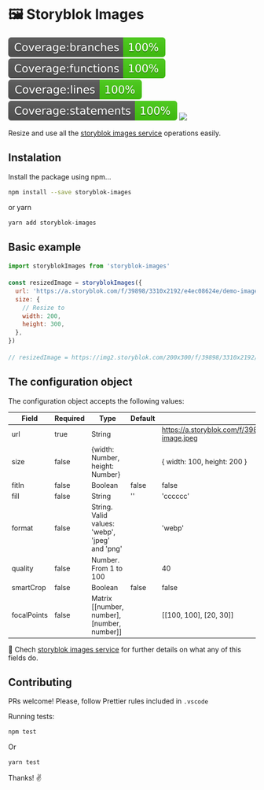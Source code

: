 # :framed_picture: Storyblok Images

![](./.badges/badge-branches.svg) ![](./.badges/badge-functions.svg) ![](./.badges/badge-lines.svg) ![](./.badges/badge-statements.svg) ![](https://img.shields.io/bundlephobia/minzip/storyblok-images)

Resize and use all the [storyblok images service](https://www.storyblok.com/docs/image-service) operations easily.

## Instalation

Install the package using npm...

```sh
npm install --save storyblok-images
```

or yarn

```sh
yarn add storyblok-images
```

## Basic example

```js
import storyblokImages from 'storyblok-images'

const resizedImage = storyblokImages({
  url: 'https://a.storyblok.com/f/39898/3310x2192/e4ec08624e/demo-image.jpeg', // Image uploaded to Storyblok
  size: {
    // Resize to
    width: 200,
    height: 300,
  },
})

// resizedImage = https://img2.storyblok.com/200x300/f/39898/3310x2192/e4ec08624e/demo-image.jpeg
```

## The configuration object

The configuration object accepts the following values:

| Field       | Required | Type                                           | Default | Example                                                              |
| ----------- | -------- | ---------------------------------------------- | ------- | -------------------------------------------------------------------- |
| url         | true     | String                                         |         | https://a.storyblok.com/f/39898/3310x2192/e4ec08624e/demo-image.jpeg |
| size        | false    | {width: Number, height: Number}                |         | { width: 100, height: 200 }                                          |
| fitIn       | false    | Boolean                                        | false   | false                                                                |
| fill        | false    | String                                         | ''      | 'cccccc'                                                             |
| format      | false    | String. Valid values: 'webp', 'jpeg' and 'png' |         | 'webp'                                                               |
| quality     | false    | Number. From 1 to 100                          |         | 40                                                                   |
| smartCrop   | false    | Boolean                                        | false   | false                                                                |
| focalPoints | false    | Matrix [[number, number], [number, number]]    |         | [[100, 100], [20, 30]]                                               |

:ledger: Chech [storyblok images service](https://www.storyblok.com/docs/image-service) for further details on what any of this fields do.

## Contributing

PRs welcome! Please, follow Prettier rules included in `.vscode`

Running tests:

```sh
npm test
```

Or

```sh
yarn test
```

Thanks! :v:
